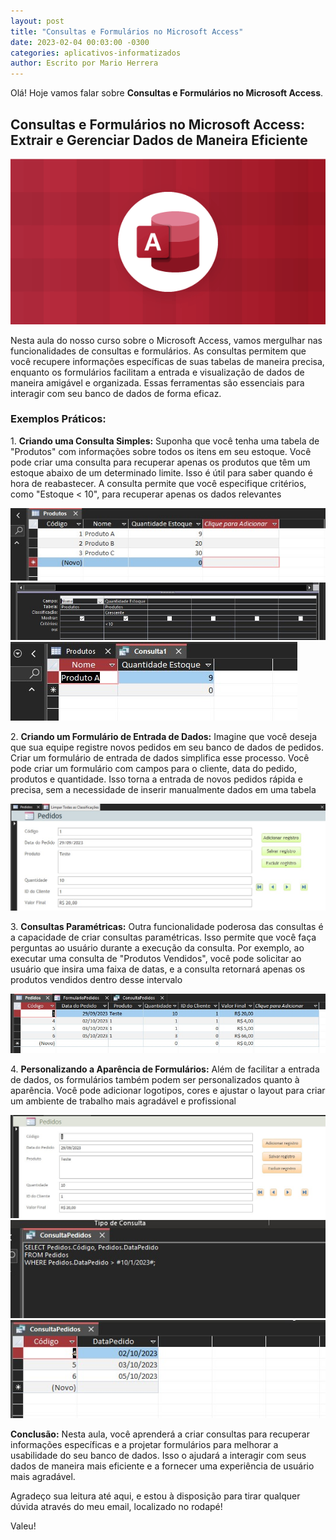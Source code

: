 ```yaml
---
layout: post
title: "Consultas e Formulários no Microsoft Access"
date: 2023-02-04 00:03:00 -0300
categories: aplicativos-informatizados
author: Escrito por Mario Herrera
---
```


Olá! Hoje vamos falar sobre **Consultas e Formulários no Microsoft Access**.

## Consultas e Formulários no Microsoft Access: Extrair e Gerenciar Dados de Maneira Eficiente


![](https://github.com/mariopuebla17/blog/blob/main/_images/202302/access.jpg?raw=true)

Nesta aula do nosso curso sobre o Microsoft Access, vamos mergulhar nas funcionalidades de consultas e formulários. As consultas permitem que você recupere informações específicas de suas tabelas de maneira precisa, enquanto os formulários facilitam a entrada e visualização de dados de maneira amigável e organizada. Essas ferramentas são essenciais para interagir com seu banco de dados de forma eficaz.

### Exemplos Práticos:

1\. **Criando uma Consulta Simples:** Suponha que você tenha uma tabela de "Produtos" com informações sobre todos os itens em seu estoque. Você pode criar uma consulta para recuperar apenas os produtos que têm um estoque abaixo de um determinado limite. Isso é útil para saber quando é hora de reabastecer. A consulta permite que você especifique critérios, como "Estoque < 10", para recuperar apenas os dados relevantes  

![](https://github.com/mariopuebla17/blog/blob/main/_images/202302/access10.jpg?raw=true)  
![](https://github.com/mariopuebla17/blog/blob/main/_images/202302/access8.jpg?raw=true)  
![](https://github.com/mariopuebla17/blog/blob/main/_images/202302/access9.jpg?raw=true)

2\. **Criando um Formulário de Entrada de Dados:** Imagine que você deseja que sua equipe registre novos pedidos em seu banco de dados de pedidos. Criar um formulário de entrada de dados simplifica esse processo. Você pode criar um formulário com campos para o cliente, data do pedido, produtos e quantidade. Isso torna a entrada de novos pedidos rápida e precisa, sem a necessidade de inserir manualmente dados em uma tabela  

![](https://github.com/mariopuebla17/blog/blob/main/_images/202302/access11.jpg?raw=true)

3\. **Consultas Paramétricas:** Outra funcionalidade poderosa das consultas é a capacidade de criar consultas paramétricas. Isso permite que você faça perguntas ao usuário durante a execução da consulta. Por exemplo, ao executar uma consulta de "Produtos Vendidos", você pode solicitar ao usuário que insira uma faixa de datas, e a consulta retornará apenas os produtos vendidos dentro desse intervalo  

![](https://github.com/mariopuebla17/blog/blob/main/_images/202302/access12.jpg?raw=true)

4\. **Personalizando a Aparência de Formulários:** Além de facilitar a entrada de dados, os formulários também podem ser personalizados quanto à aparência. Você pode adicionar logotipos, cores e ajustar o layout para criar um ambiente de trabalho mais agradável e profissional  

![](https://github.com/mariopuebla17/blog/blob/main/_images/202302/access13.jpg?raw=true)  
![](https://github.com/mariopuebla17/blog/blob/main/_images/202302/access14.jpg?raw=true)  
![](https://github.com/mariopuebla17/blog/blob/main/_images/202302/access15.jpg?raw=true)

**Conclusão:** Nesta aula, você aprenderá a criar consultas para recuperar informações específicas e a projetar formulários para melhorar a usabilidade do seu banco de dados. Isso o ajudará a interagir com seus dados de maneira mais eficiente e a fornecer uma experiência de usuário mais agradável.


Agradeço sua leitura até aqui, e estou à disposição para tirar qualquer dúvida através do meu email, localizado no rodapé!

Valeu!